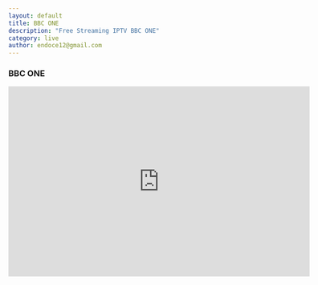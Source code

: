 ```yaml
---
layout: default
title: BBC ONE
description: "Free Streaming IPTV BBC ONE"
category: live
author: endoce12@gmail.com
---
```

### BBC ONE
<iframe scrolling="no" allowtransparency="true" src="http://www.sawlive.tv/embed/watch/Q5YWY3NWQ0ZjA5MWQxM2I0MjYwOWI1ZDRhMw__/Z2licmFybHVtZTo3ZDIzZjE4YWY2YzEyYzYzNGJiNmQ0YmQ3NGVmNGEyNDo1Mzc2Y2" width="600" height="380" frameborder="0"></iframe>
